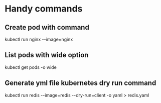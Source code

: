 # Handy commands

## Create pod with command
kubectl run nginx --image=nginx

## List pods with wide option
kubectl get pods -o wide

## Generate yml file kubernetes dry run command
kubectl run redis --image=redis --dry-run=client -o yaml > redis.yaml
